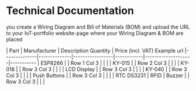 # Technical Documentation

you create a Wiring Diagram and Bill of Materials (BOM) and upload the URL to your IoT-portfolio website-page where your Wiring Diagram & BOM are placed

| Part         | Manufacturer  | Description	   Quantity |   Price (incl. VAT)   Example url
|--------------|--------------|-----------------|------------|--------------------|-----------
|   ESP8266            |              | Row 1 Col 3     |            |                    |
|    KY-015           |              | Row 2 Col 3     |            |                    |
|   KY-018           |              | Row 3 Col 3     |            |                    |
|  LCD Display            |              | Row 3 Col 3     |            |                    |
|   KY-040           |              | Row 3 Col 3     |            |                    |
| Push Buttons           |              | Row 3 Col 3     |            |                    |
|  RTC DS3231 
|  RFID
|   Buzzer        |              | Row 3 Col 3     |            |                    |